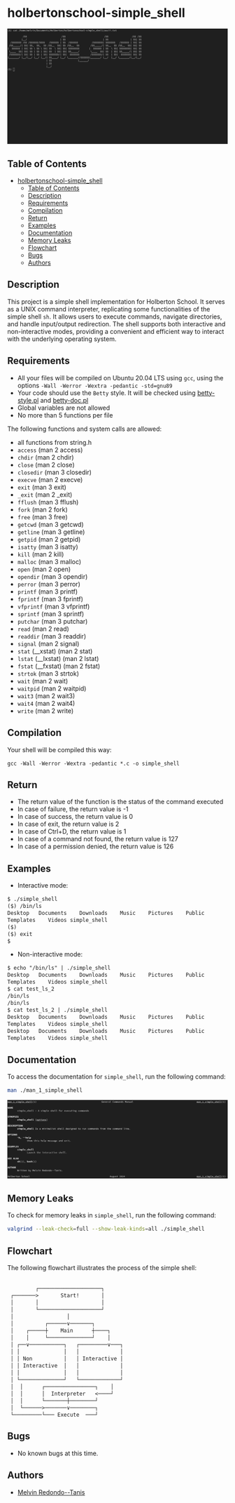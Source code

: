 # holbertonschool-simple_shell
![Simple Shell](./img/simple_shell.png)

## Table of Contents
- [holbertonschool-simple\_shell](#holbertonschool-simple_shell)
	- [Table of Contents](#table-of-contents)
	- [Description](#description)
	- [Requirements](#requirements)
	- [Compilation](#compilation)
	- [Return](#return)
	- [Examples](#examples)
	- [Documentation](#documentation)
	- [Memory Leaks](#memory-leaks)
	- [Flowchart](#flowchart)
	- [Bugs](#bugs)
	- [Authors](#authors)

## Description
This project is a simple shell implementation for Holberton School. It serves as a UNIX command interpreter, replicating some functionalities of the simple shell `sh`. It allows users to execute commands, navigate directories, and handle input/output redirection. The shell supports both interactive and non-interactive modes, providing a convenient and efficient way to interact with the underlying operating system.

## Requirements
- All your files will be compiled on Ubuntu 20.04 LTS using `gcc`, using the options `-Wall -Werror -Wextra -pedantic -std=gnu89`
- Your code should use the `Betty` style. It will be checked using [betty-style.pl](https://github.com/hs-hq/Betty/blob/master/betty-style.pl "betty-style.pl") and [betty-doc.pl](https://github.com/hs-hq/Betty/blob/master/betty-doc.pl "betty-doc.pl")
- Global variables are not allowed
- No more than 5 functions per file

The following functions and system calls are allowed:
- all functions from string.h
- `access` (man 2 access)
- `chdir` (man 2 chdir)
- `close` (man 2 close)
- `closedir` (man 3 closedir)
- `execve` (man 2 execve)
- `exit` (man 3 exit)
- `_exit` (man 2 \_exit)
- `fflush` (man 3 fflush)
- `fork` (man 2 fork)
- `free` (man 3 free)
- `getcwd` (man 3 getcwd)
- `getline` (man 3 getline)
- `getpid` (man 2 getpid)
- `isatty` (man 3 isatty)
- `kill` (man 2 kill)
- `malloc` (man 3 malloc)
- `open` (man 2 open)
- `opendir` (man 3 opendir)
- `perror` (man 3 perror)
- `printf` (man 3 printf)
- `fprintf` (man 3 fprintf)
- `vfprintf` (man 3 vfprintf)
- `sprintf` (man 3 sprintf)
- `putchar` (man 3 putchar)
- `read` (man 2 read)
- `readdir` (man 3 readdir)
- `signal` (man 2 signal)
- `stat` (\_\_xstat) (man 2 stat)
- `lstat` (\_\_lxstat) (man 2 lstat)
- `fstat` (\_\_fxstat) (man 2 fstat)
- `strtok` (man 3 strtok)
- `wait` (man 2 wait)
- `waitpid` (man 2 waitpid)
- `wait3` (man 2 wait3)
- `wait4` (man 2 wait4)
- `write` (man 2 write)

## Compilation
Your shell will be compiled this way:
```
gcc -Wall -Werror -Wextra -pedantic *.c -o simple_shell
```

## Return
- The return value of the function is the status of the command executed
- In case of failure, the return value is -1
- In case of success, the return value is 0
- In case of exit, the return value is 2
- In case of Ctrl+D, the return value is 1
- In case of a command not found, the return value is 127
- In case of a permission denied, the return value is 126

## Examples
- Interactive mode:
```
$ ./simple_shell
($) /bin/ls
Desktop   Documents    Downloads    Music    Pictures    Public    Templates    Videos simple_shell
($)
($) exit
$
```
- Non-interactive mode:
```
$ echo "/bin/ls" | ./simple_shell
Desktop   Documents    Downloads    Music    Pictures    Public    Templates    Videos simple_shell
$ cat test_ls_2
/bin/ls
/bin/ls
$ cat test_ls_2 | ./simple_shell
Desktop   Documents    Downloads    Music    Pictures    Public    Templates    Videos simple_shell
Desktop   Documents    Downloads    Music    Pictures    Public    Templates    Videos simple_shell
```

## Documentation
To access the documentation for `simple_shell`, run the following command:
```bash
man ./man_1_simple_shell
```
![Man](img/man.png)

## Memory Leaks
To check for memory leaks in `simple_shell`, run the following command:
```bash
valgrind --leak-check=full --show-leak-kinds=all ./simple_shell
```

## Flowchart
The following flowchart illustrates the process of the simple shell:
```ascii
										
		 ┌────────────────────┐         
 ┌───────>       Start!       │         
 │       │                    │         
 │       └────────────────────┘         
 │                 │                    
 │          ┌──────∨───────┐            
 │    ┌─────┼    Main      ┼────┐       
 │    │     └──────────────┘    │       
 │ ┌──∨───────────┐   ┌─────────∨───┐   
 │ │              │   │             │   
 │ │ Non          │   │ Interactive │   
 │ │ Interactive  │   │             │   
 │ │              │   │             │   
 │ └──────────────┘   └─────────────┘   
 │  │      ┌────────────────┐    │      
 │  │      │  Interpreter   <────┘      
 │  │      └───────┼────────┘           
 │  └──────>───────∨────────┐           
 └─────────└─── Execute  ───┘           

```

## Bugs
- No known bugs at this time.

## Authors
- [Melvin Redondo--Tanis]("https://melvin.redondotanis.com")
